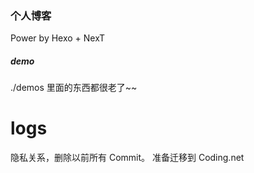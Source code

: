 ### 个人博客
Power by Hexo + NexT

##### demo
./demos
里面的东西都很老了~~

# logs
隐私关系，删除以前所有 Commit。
准备迁移到 Coding.net
